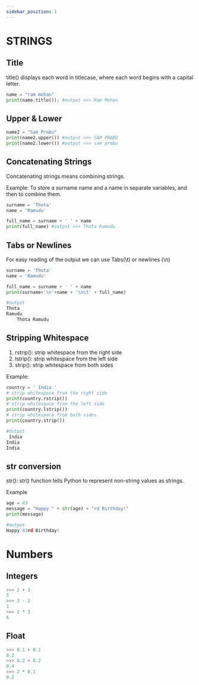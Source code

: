 ```yaml
---
sidebar_position: 1
---
```



# STRINGS

## Title

title() displays each word in titlecase, where each word begins with a
capital letter.

```python
name = "ram mohan"
print(name.title()); #output >>> Ram Mohan

```

## Upper & Lower

```python
name2 = "Sam Prabu"
print(name2.upper()) #output >>> SAM PRABU
print(name2.lower()) #output >>> sam prabu
```

## Concatenating Strings

Concatenating strings means combining strings. 

Example: To store a surname name and a name in separate variables, and then to combine them.

```python
surname = 'Thota'
name = 'Ramudu'

full_name = surname + ' ' + name
print(full_name) #output >>> Thota Ramudu
```

## Tabs or Newlines
For easy reading of the output we can use Tabs(\t) or newlines (\n)

```python
surname = 'Thota'
name = 'Ramudu'

full_name = surname + ' ' + name
print(surname+'\n'+name + '\n\t' + full_name)

#output
Thota
Ramudu
	Thota Ramudu
```

## Stripping Whitespace

1. rstrip(): strip whitespace from the right side
2. lstrip(): strip whitespace from the left side
3. strip(): strip whitespace from both sides

Example:
```python
country = ' India '
# strip whitespace from the right side
print(country.rstrip())  
# strip whitespace from the left side
print(country.lstrip())
# strip whitespace from both sides
print(country.strip())

#Output
 India
India 
India
```

## str conversion
str(): str() function tells Python to represent non-string values as strings.

Example
```python
age = 43
message = "Happy " + str(age) + "rd Birthday!"
print(message)

#output
Happy 43rd Birthday!
```

# Numbers

## Integers

```python
>>> 2 + 3
5
>>> 3 - 2
1
>>> 2 * 3
6
```

## Float

```python
>>> 0.1 + 0.1
0.2
>>> 0.2 + 0.2
0.4
>>> 2 * 0.1
0.2
```


